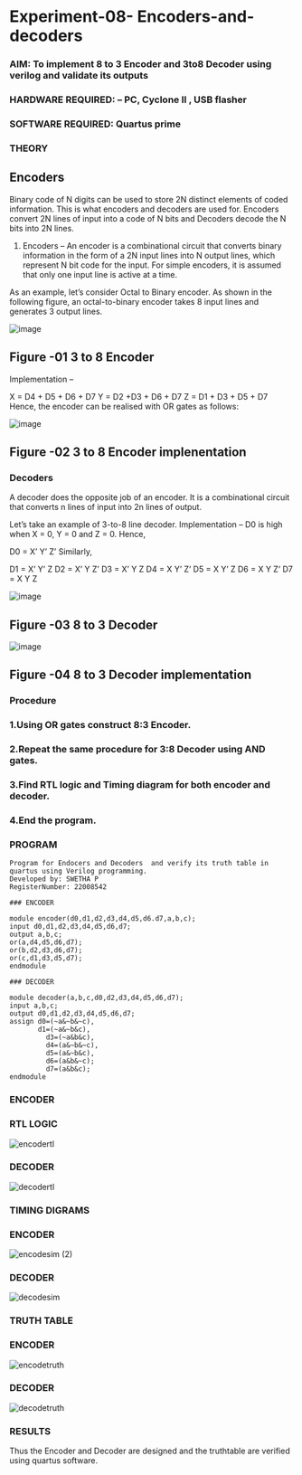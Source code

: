 # Experiment-08- Encoders-and-decoders 
### AIM: To implement 8 to 3 Encoder and  3to8 Decoder using verilog and validate its outputs
### HARDWARE REQUIRED:  – PC, Cyclone II , USB flasher
### SOFTWARE REQUIRED:   Quartus prime
### THEORY 

## Encoders
Binary code of N digits can be used to store 2N distinct elements of coded information. This is what encoders and decoders are used for. Encoders convert 2N lines of input into a code of N bits and Decoders decode the N bits into 2N lines.

1. Encoders –
An encoder is a combinational circuit that converts binary information in the form of a 2N input lines into N output lines, which represent N bit code for the input. For simple encoders, it is assumed that only one input line is active at a time.

As an example, let’s consider Octal to Binary encoder. As shown in the following figure, an octal-to-binary encoder takes 8 input lines and generates 3 output lines.

![image](https://user-images.githubusercontent.com/36288975/171543588-bc0746df-a173-4b35-989e-5fb7d385fe8a.png)
## Figure -01 3 to 8 Encoder 


Implementation –

X = D4 + D5 + D6 + D7
Y = D2 +D3 + D6 + D7
Z = D1 + D3 + D5 + D7 
Hence, the encoder can be realised with OR gates as follows:


![image](https://user-images.githubusercontent.com/36288975/171543740-68403b82-aa93-4c98-9343-f32b14885a2e.png)
## Figure -02 3 to 8 Encoder implenentation 

 ### Decoders 
A decoder does the opposite job of an encoder. It is a combinational circuit that converts n lines of input into 2n lines of output.

Let’s take an example of 3-to-8 line decoder.
Implementation –
D0 is high when X = 0, Y = 0 and Z = 0. Hence,

D0 = X’ Y’ Z’ 
Similarly,

D1 = X’ Y’ Z
D2 = X’ Y Z’
D3 = X’ Y Z
D4 = X Y’ Z’
D5 = X Y’ Z
D6 = X Y Z’
D7 = X Y Z 


![image](https://user-images.githubusercontent.com/36288975/171543978-ee2d0671-2846-40a1-8705-507fd6287a49.png)
## Figure -03 8 to 3 Decoder 



![image](https://user-images.githubusercontent.com/36288975/171543866-5a6eace6-8683-49d7-9c4f-a7cb30ec3035.png)
## Figure -04 8 to 3 Decoder implementation 

### Procedure

### 1.Using OR gates construct 8:3 Encoder.

### 2.Repeat the same procedure for 3:8 Decoder using AND gates.

### 3.Find RTL logic and Timing diagram for both encoder and decoder.

### 4.End the program.



### PROGRAM 
```
Program for Endocers and Decoders  and verify its truth table in quartus using Verilog programming.
Developed by: SWETHA P
RegisterNumber: 22008542

### ENCODER 

module encoder(d0,d1,d2,d3,d4,d5,d6.d7,a,b,c);
input d0,d1,d2,d3,d4,d5,d6,d7;
output a,b,c;
or(a,d4,d5,d6,d7);
or(b,d2,d3,d6,d7);
or(c,d1,d3,d5,d7);
endmodule

### DECODER

module decoder(a,b,c,d0,d2,d3,d4,d5,d6,d7);
input a,b,c;
output d0,d1,d2,d3,d4,d5,d6,d7;
assign d0=(~a&~b&~c),
       d1=(~a&~b&c),
		 d3=(~a&b&c),
		 d4=(a&~b&~c),
		 d5=(a&~b&c),
		 d6=(a&b&~c);
		 d7=(a&b&c);
endmodule
```
### ENCODER

### RTL LOGIC  
![encodertl](https://user-images.githubusercontent.com/120623583/214604316-395a0670-a434-41ab-afcc-5533c2f1725a.png)
  
### DECODER
![decodertl](https://user-images.githubusercontent.com/120623583/214604483-9b3625e5-4205-49f9-a40b-587bae60f28c.png)


### TIMING DIGRAMS  

### ENCODER 
![encodesim (2)](https://user-images.githubusercontent.com/120623583/214604611-6e55cbe7-4813-44f7-aacd-e234f24b5a8c.png)

### DECODER
![decodesim](https://user-images.githubusercontent.com/120623583/214604870-46a268f3-c4f9-4382-a7c9-8fa04083e0d4.png)


### TRUTH TABLE

### ENCODER 

![encodetruth](https://user-images.githubusercontent.com/120623583/214605086-3f08d191-9c55-4c90-bbd0-d526d5e36441.png)

### DECODER

![decodetruth](https://user-images.githubusercontent.com/120623583/214605193-b0d3f545-8c33-4c67-9863-11ef1405f927.png)


### RESULTS 
Thus the Encoder and Decoder are designed and the truthtable are verified using quartus software.
